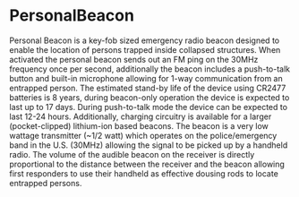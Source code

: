 # PersonalBeacon
Personal Beacon is a key-fob sized emergency radio beacon designed to enable the location of persons trapped inside collapsed structures. When activated the personal beacon sends out an FM ping on the 30MHz frequency once per second, additionally the beacon includes a push-to-talk button and built-in microphone allowing for 1-way communication from an entrapped person. The estimated stand-by life of the device using CR2477 batteries is 8 years, during beacon-only operation the device is expected to last up to 17 days. During push-to-talk mode the device can be expected to last 12-24 hours. Additionally, charging circuitry is available for a larger (pocket-clipped) lithium-ion based beacons. The beacon is a very low wattage transmitter (~1/2 watt) which operates on the police/emergency band in the U.S. (30MHz) allowing the signal to be picked up by a handheld radio. The volume of the audible beacon on the receiver is directly proportional to the distance between the receiver and the beacon allowing first responders to use their handheld as effective dousing rods to locate entrapped persons.

